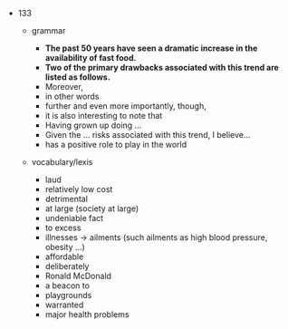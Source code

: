  - 133
    - grammar
        - <b>The past 50 years have seen a dramatic increase in the availability of fast food.</b>
        - <b>Two of the primary drawbacks associated with this trend are listed as follows.</b>
        - Moreover,
        - in other words
        - further and even more importantly, though, 
        - it is also interesting to note that
        - Having grown up doing ...
        - Given the ... risks associated with this trend, I believe...
        - has a positive role to play in the world
    
    - vocabulary/lexis
        - laud
        - relatively low cost
        - detrimental
        - at large (society at large)
        - undeniable fact
        - to excess
        - illnesses -> ailments (such ailments as high blood pressure, obesity ...)
        - affordable
        - deliberately
        - Ronald McDonald
        - a beacon to
        - playgrounds
        - warranted
        - major health problems
